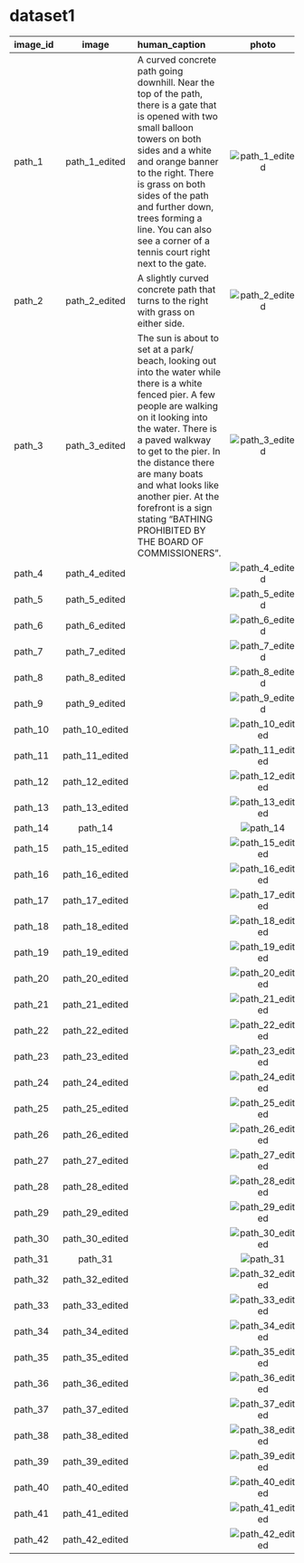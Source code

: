 # dataset1

| image_id | image | human_caption | photo |
| :---         |       :---:        | :---     |     :---:      |
| path_1       | path_1_edited      | A curved concrete path going downhill. Near the top of the path, there is a gate that is opened with two small balloon towers on both sides and a white and orange banner to the right. There is grass on both sides of the path and further down, trees forming a line. You can also see a corner of a tennis court right next to the gate. | ![path_1_edited](https://github.com/user-attachments/assets/8297d5d4-5c6a-44c1-a9a3-8b6084d973ba) |
| path_2       | path_2_edited      | A slightly curved concrete path that turns to the right with grass on either side. | ![path_2_edited](https://github.com/user-attachments/assets/dc671039-8595-49be-894c-15a1c883b168) |
| path_3       | path_3_edited      | The sun is about to set at a park/ beach, looking out into the water while there is a white fenced pier. A few people are walking on it looking into the water. There is a paved walkway to get to the pier. In the distance there are many boats and what looks like another pier. At the forefront is a sign stating “BATHING PROHIBITED BY THE BOARD OF COMMISSIONERS”. | ![path_3_edited](https://github.com/user-attachments/assets/ab15e340-a058-451d-a10c-c7bdb6674f57)|
| path_4       | path_4_edited      |  | ![path_4_edited](https://github.com/user-attachments/assets/b047759f-2c1a-449d-84db-f3f01066e9f7)|
| path_5       | path_5_edited      |  | ![path_5_edited](https://github.com/user-attachments/assets/062c9e1c-5233-4af0-b455-d7f5f248022e)|
| path_6       | path_6_edited      |  | ![path_6_edited](https://github.com/user-attachments/assets/b78b59f5-93d7-45e5-a73c-4b758e4a1fc3) |
| path_7       | path_7_edited      |  | ![path_7_edited](https://github.com/user-attachments/assets/4bd85bf5-3c5f-4667-ae41-67cf6adca056) |
| path_8       | path_8_edited      |  | ![path_8_edited](https://github.com/user-attachments/assets/d89b89fb-58e6-49d0-8535-bb1ca24ea0f7) |
| path_9       | path_9_edited      |  | ![path_9_edited](https://github.com/user-attachments/assets/ed1e83e0-095e-4fcf-9aad-1416328145ca) |
| path_10      | path_10_edited     |  | ![path_10_edited](https://github.com/user-attachments/assets/90adcf7f-c26f-46e5-b5ed-6a3091c46049) |
| path_11      | path_11_edited     |  | ![path_11_edited](https://github.com/user-attachments/assets/3f51eb8d-ca0c-4225-a773-9ddbb7ac9ccb) |
| path_12      | path_12_edited     |  | ![path_12_edited](https://github.com/user-attachments/assets/2e3f5e4f-9737-43c8-8c37-d0de21cf3b7f) |
| path_13      | path_13_edited     |  | ![path_13_edited](https://github.com/user-attachments/assets/419ef16b-4cbe-4467-a850-b3d8e03fdb4e) |
| path_14      | path_14            |  | ![path_14](https://github.com/user-attachments/assets/0e3a9ad6-3f74-4a1d-a866-64b224bde2d6) |
| path_15      | path_15_edited     |  | ![path_15_edited](https://github.com/user-attachments/assets/96bbcc82-55eb-427f-9f14-bbe16c6351e0) |
| path_16      | path_16_edited     |  | ![path_16_edited](https://github.com/user-attachments/assets/b5827a51-d4a6-4d8a-b05c-c9b41b39d24d) |
| path_17      | path_17_edited     |  | ![path_17_edited](https://github.com/user-attachments/assets/f8de4ddb-dea6-42ce-81b4-43d7f0d03888) |
| path_18      | path_18_edited     |  | ![path_18_edited](https://github.com/user-attachments/assets/57e4c34f-8b13-4f22-a1f2-93e22b44e6e0) |
| path_19      | path_19_edited     |  | ![path_19_edited](https://github.com/user-attachments/assets/e261a9b3-54ea-49b6-8f95-424f82a8ffea) |
| path_20      | path_20_edited     |  | ![path_20_edited](https://github.com/user-attachments/assets/4ed9c5d8-c716-4f72-9fd3-c4d55af41328) |
| path_21      | path_21_edited     |  | ![path_21_edited](https://github.com/user-attachments/assets/e23d0f69-7fae-4aa2-a04d-1d45b9254150) |
| path_22      | path_22_edited     |  | ![path_22_edited](https://github.com/user-attachments/assets/76bb8d2a-f367-4cb7-947f-6f8ac9c78239) |
| path_23      | path_23_edited     |  | ![path_23_edited](https://github.com/user-attachments/assets/0720ed21-3bf7-4d63-9f7e-d47b0ea64ff1) |
| path_24      | path_24_edited     |  | ![path_24_edited](https://github.com/user-attachments/assets/5d3c9a5d-b1a7-4a33-bc96-633a6d0b2e9f) |
| path_25      | path_25_edited     |  | ![path_25_edited](https://github.com/user-attachments/assets/41c7fb51-9cf4-419c-bf15-a7129bf9281b) |
| path_26      | path_26_edited     |  | ![path_26_edited](https://github.com/user-attachments/assets/2d8143de-3442-449a-9ef7-5557d94a9900) |
| path_27      | path_27_edited     |  | ![path_27_edited](https://github.com/user-attachments/assets/02f455e6-116c-4cfb-bd2b-4ba7e010e006) |
| path_28      | path_28_edited     |  | ![path_28_edited](https://github.com/user-attachments/assets/ccda3a78-001c-4000-8266-1e859a6e1c65) |
| path_29      | path_29_edited     |  | ![path_29_edited](https://github.com/user-attachments/assets/2f8cc342-c55a-4673-a58e-dc5dda80ab32) |
| path_30      | path_30_edited     |  | ![path_30_edited](https://github.com/user-attachments/assets/270cee91-8b5a-46f4-968c-01b018e5c510) |
| path_31      | path_31            |  | ![path_31](https://github.com/user-attachments/assets/9bfd3e50-20f4-4642-bbdf-58ee8801f708) |
| path_32      | path_32_edited     |  | ![path_32_edited](https://github.com/user-attachments/assets/b26f8337-a251-4bfe-9a1d-0256bf3c13f8) |
| path_33      | path_33_edited     |  | ![path_33_edited](https://github.com/user-attachments/assets/e8eccfe0-1fac-44a2-8d98-56a39a8e417a) |
| path_34      | path_34_edited     |  | ![path_34_edited](https://github.com/user-attachments/assets/5b46888a-63d8-455e-988e-ae8a5cc92d00) |
| path_35      | path_35_edited     |  | ![path_35_edited](https://github.com/user-attachments/assets/4babc70f-7989-4c38-80fb-e6fd34941529) |
| path_36      | path_36_edited     |  | ![path_36_edited](https://github.com/user-attachments/assets/d4d70563-54c0-4a72-9fd1-92357108c779) |
| path_37      | path_37_edited     |  | ![path_37_edited](https://github.com/user-attachments/assets/26db8426-34df-4182-948b-73490bf7fb7c) |
| path_38      | path_38_edited     |  | ![path_38_edited](https://github.com/user-attachments/assets/1951923e-9f63-4b23-b661-acf2b9612542) |
| path_39      | path_39_edited     |  | ![path_39_edited](https://github.com/user-attachments/assets/6870191e-d0ee-4a02-a95c-c6075268e216) |
| path_40      | path_40_edited     |  | ![path_40_edited](https://github.com/user-attachments/assets/803e9067-1f21-4cd7-847c-f0517e16861f) |
| path_41      | path_41_edited     |  | ![path_41_edited](https://github.com/user-attachments/assets/9de70c0e-6057-4925-bdef-dba91b1a879b) |
| path_42      | path_42_edited     |  | ![path_42_edited](https://github.com/user-attachments/assets/917749c8-f365-4eaf-bd94-a6ac0e1e55e5) |
